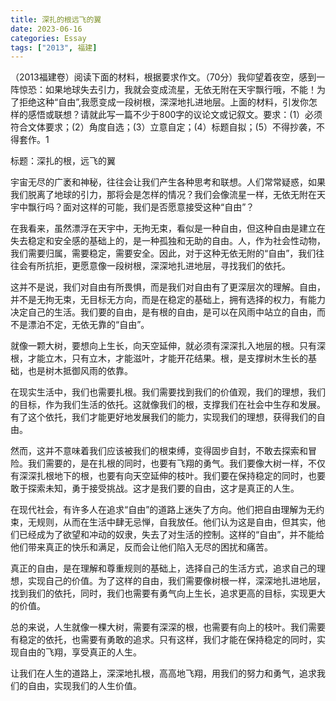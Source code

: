 ```yaml
---
title: 深扎的根远飞的翼
date: 2023-06-16
categories: Essay
tags: ["2013", 福建]
---
```


（2013福建卷）阅读下面的材料，根据要求作文。（70分）我仰望着夜空，感到一阵惊恐：如果地球失去引力，我就会变成流星，无依无附在天宇飘行哦，不能！为了拒绝这种“自由”,我愿变成一段树根，深深地扎进地层。上面的材料，引发你怎样的感悟或联想？请就此写一篇不少于800字的议论文或记叙文。要求：(1）必须符合文体要求；(2）角度自选；(3）立意自定；(4）标题自拟；(5）不得抄袭，不得套作。1

标题：深扎的根，远飞的翼

宇宙无尽的广袤和神秘，往往会让我们产生各种思考和联想。人们常常疑惑，如果我们脱离了地球的引力，那将会是怎样的情况？我们会像流星一样，无依无附在天宇中飘行吗？面对这样的可能，我们是否愿意接受这种“自由”？

在我看来，虽然漂浮在天宇中，无拘无束，看似是一种自由，但这种自由是建立在失去稳定和安全感的基础上的，是一种孤独和无助的自由。人，作为社会性动物，我们需要归属，需要稳定，需要安全。因此，对于这种无依无附的“自由”，我们往往会有所抗拒，更愿意像一段树根，深深地扎进地层，寻找我们的依托。

这并不是说，我们对自由有所畏惧，而是我们对自由有了更深层次的理解。自由，并不是无拘无束，无目标无方向，而是在稳定的基础上，拥有选择的权力，有能力决定自己的生活。我们要的自由，是有根的自由，是可以在风雨中站立的自由，而不是漂泊不定，无依无靠的“自由”。

就像一颗大树，要想向上生长，向天空延伸，就必须有深深扎入地层的根。只有深根，才能立木，只有立木，才能滋叶，才能开花结果。根，是支撑树木生长的基础，也是树木抵御风雨的依靠。

在现实生活中，我们也需要扎根。我们需要找到我们的价值观，我们的理想，我们的目标，作为我们生活的依托。这就像我们的根，支撑我们在社会中生存和发展。有了这个依托，我们才能更好地发展我们的能力，实现我们的理想，获得我们的自由。

然而，这并不意味着我们应该被我们的根束缚，变得固步自封，不敢去探索和冒险。我们需要的，是在扎根的同时，也要有飞翔的勇气。我们要像大树一样，不仅有深深扎根地下的根，也要有向天空延伸的枝叶。我们要在保持稳定的同时，也要敢于探索未知，勇于接受挑战。这才是我们要的自由，这才是真正的人生。

在现代社会，有许多人在追求“自由”的道路上迷失了方向。他们把自由理解为无约束，无规则，从而在生活中肆无忌惮，自我放任。他们认为这是自由，但其实，他们已经成为了欲望和冲动的奴隶，失去了对生活的控制。这样的“自由”，并不能给他们带来真正的快乐和满足，反而会让他们陷入无尽的困扰和痛苦。

真正的自由，是在理解和尊重规则的基础上，选择自己的生活方式，追求自己的理想，实现自己的价值。为了这样的自由，我们需要像树根一样，深深地扎进地层，找到我们的依托，同时，我们也需要有勇气向上生长，追求更高的目标，实现更大的价值。

总的来说，人生就像一棵大树，需要有深深的根，也需要有向上的枝叶。我们需要有稳定的依托，也需要有勇敢的追求。只有这样，我们才能在保持稳定的同时，实现自由的飞翔，享受真正的人生。

让我们在人生的道路上，深深地扎根，高高地飞翔，用我们的努力和勇气，追求我们的自由，实现我们的人生价值。